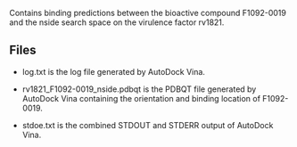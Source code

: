 Contains binding predictions between the bioactive compound F1092-0019 and the nside search space on the virulence factor rv1821.

## Files

- log.txt is the log file generated by AutoDock Vina.

- rv1821_F1092-0019_nside.pdbqt is the PDBQT file generated by AutoDock Vina containing the orientation and binding location of F1092-0019.

- stdoe.txt is the combined STDOUT and STDERR output of AutoDock Vina.

